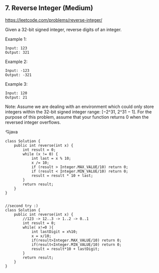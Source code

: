 ## 7. Reverse Integer (Medium)
https://leetcode.com/problems/reverse-integer/


Given a 32-bit signed integer, reverse digits of an integer.

Example 1:

    Input: 123
    Output: 321
Example 2:

    Input: -123
    Output: -321
Example 3:

    Input: 120
    Output: 21
Note:
Assume we are dealing with an environment which could only store integers within the 32-bit signed integer range: [−2^31,  2^31 − 1]. For the purpose of this problem, assume that your function returns 0 when the reversed integer overflows.

  :cupid:java
  
    class Solution {
        public int reverse(int x) {
            int result = 0;
            while (x != 0) {
                int last = x % 10;
                x /= 10;
                if (result > Integer.MAX_VALUE/10) return 0;
                if (result < Integer.MIN_VALUE/10) return 0;
                result = result * 10 + last;
            }
            return result;   
        }
    }


    //second try :)
    class Solution {
        public int reverse(int x) {
            //123 -> 12..3 -> 1..2 -> 0..1
            int result = 0;
            while( x!=0 ){
                int lastDigit = x%10; 
                x = x/10;
                if(result>Integer.MAX_VALUE/10) return 0;
                if(result<Integer.MIN_VALUE/10) return 0;
                result = result*10 + lastDigit; 
            }
            return result;
        }
    }

